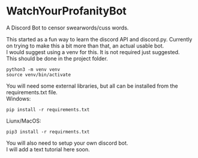 # WatchYourProfanityBot
A Discord Bot to censor swearwords/cuss words.

This started as a fun way to learn the discord API and discord.py.
Currently on trying to make this a bit more than that, an actual usable bot.
<br>
I would suggest using a venv for this. It is not required just suggested.<br>
This should be done in the project folder.
```
python3 -m venv venv
source venv/bin/activate
```
You will need some external libraries, but all can be installed from the requirements.txt file.<br>
Windows:
```
pip install -r requirements.txt
```
Liunx/MacOS:

```
pip3 install -r requirments.txt
```

You will also need to setup your own discord bot.<br>
I will add a text tutorial here soon.

